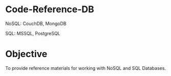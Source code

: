 # Code-Reference-DB
NoSQL: CouchDB, MongoDB

SQL: MSSQL, PostgreSQL

# Objective
To provide reference materials for working with NoSQL and SQL Databases.
